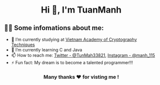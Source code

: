 <h1 align="center">Hi 👋, I'm TuanManh</a></h1>

## 💁‍♂️ Some infomations about me: <br>

- 🔭 I’m currently studying at [Vietnam Academy of Cryptography Techniques](http://actvn.edu.vn/)
- 🌱 I’m currently learning C and Java
- 📫 How to reach me: [Twitter - @TunMah33821](https://twitter.com/TunMah33821), [Instagram - @manh_115](https://www.instagram.com/manh_115/)
- ⚡ Fun fact: My dream is to become a talented programmer!!!
  

<h3 align="center">
Many thanks ❤️ for visting me !
</h3>
